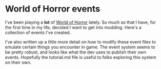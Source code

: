 # World of Horror events

I've been playing a **lot** of [World of Horror](https://www.wohgame.com/) lately. So much so that I have, for the first time in my life, decided I want to get into modding. Here's a collection of events I've created.

I've also written up a little more detail on how to modify these event files to emulate certain things you encounter in game.  The event system seems to be pretty robust, and looks like what the dev uses to publish their own events.  Hopefully the tutorial.md file is useful to folks exploring this system on their own.